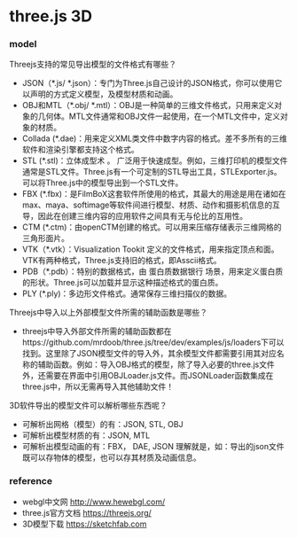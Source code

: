 # three.js 3D

### model

Threejs支持的常见导出模型的文件格式有哪些？
- JSON（*.js/ *.json）：专门为Three.js自己设计的JSON格式，你可以使用它以声明的方式定义模型，及模型材质和动画。
- OBJ和MTL（*.obj/ *.mtl）：OBJ是一种简单的三维文件格式，只用来定义对象的几何体。MTL文件通常和OBJ文件一起使用，在一个MTL文件中，定义对象的材质。 
- Collada (*.dae)：用来定义XML类文件中数字内容的格式。差不多所有的三维软件和渲染引擎都支持这个格式。 
- STL (*.stl)：立体成型术 。 广泛用于快速成型。例如，三维打印机的模型文件通常是STL文件。Three.js有一个可定制的STL导出工具，STLExporter.js。可以将Three.js中的模型导出到一个STL文件。 
- FBX (*.fbx)：是FilmBoX这套软件所使用的格式，其最大的用途是用在诸如在max、maya、softimage等软件间进行模型、材质、动作和摄影机信息的互导，因此在创建三维内容的应用软件之间具有无与伦比的互用性。
- CTM (*.ctm)：由openCTM创建的格式。可以用来压缩存储表示三维网格的三角形面片。 
- VTK（*.vtk）：Visualization Tookit 定义的文件格式，用来指定顶点和面。VTK有两种格式，Three.js支持旧的格式，即Asscii格式。 
- PDB（*.pdb）：特别的数据格式，由 蛋白质数据银行 场景，用来定义蛋白质的形状。Three.js可以加载并显示这种描述格式的蛋白质。 
- PLY (*.ply)：多边形文件格式。通常保存三维扫描仪的数据。

Threejs中导入以上外部模型文件所需的辅助函数是哪些？

- threejs中导入外部文件所需的辅助函数都在https://github.com/mrdoob/three.js/tree/dev/examples/js/loaders下可以找到。这里除了JSON模型文件的导入外，其余模型文件都需要引用其对应名称的辅助函数。例如：导入OBJ格式的模型，除了导入必要的three.js文件外，还需要在界面中引用OBJLoader.js文件。而JSONLoader函数集成在three.js中，所以无需再导入其他辅助文件！

3D软件导出的模型文件可以解析哪些东西呢？
- 可解析出网格（模型）的有：JSON, STL, OBJ
- 可解析出模型材质的有：JSON, MTL
- 可解析出模型动画的有：FBX， DAE,  JSON
  理解就是，如：导出的json文件既可以存物体的模型，也可以存其材质及动画信息。

### reference

- webgl中文网       http://www.hewebgl.com/
- three.js官方文档  https://threejs.org/
- 3D模型下载        https://sketchfab.com
